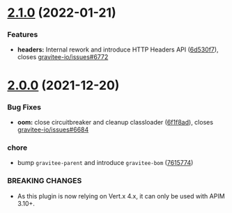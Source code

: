 # [2.1.0](https://github.com/gravitee-io/gravitee-policy-retry/compare/2.0.0...2.1.0) (2022-01-21)


### Features

* **headers:** Internal rework and introduce HTTP Headers API ([6d530f7](https://github.com/gravitee-io/gravitee-policy-retry/commit/6d530f7cd33a67fa3c83d9a7d02e203c322d8ec8)), closes [gravitee-io/issues#6772](https://github.com/gravitee-io/issues/issues/6772)

# [2.0.0](https://github.com/gravitee-io/gravitee-policy-retry/compare/[secure]...2.0.0) (2021-12-20)


### Bug Fixes

* **oom:** close circuitbreaker and cleanup classloader ([6f1f8ad](https://github.com/gravitee-io/gravitee-policy-retry/commit/6f1f8ad245edb50dfbabc2c6362e03d011eb5653)), closes [gravitee-io/issues#6684](https://github.com/gravitee-io/issues/issues/6684)


### chore

* bump `gravitee-parent` and introduce `gravitee-bom` ([7615774](https://github.com/gravitee-io/gravitee-policy-retry/commit/7615774cea43d38e2341d8b3dbc560403b43723a))


### BREAKING CHANGES

* As this plugin is now relying on Vert.x 4.x, it can only be used with APIM 3.10+.
